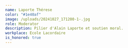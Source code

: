 ```yaml
---
name: Laporte Thérese
color: "#1e40af"
image: /uploads/20241027_171200-1-.jpg
role: Moderator
description: Pilier d'Alain Laporte et soutien moral.
workplace: Ecole Lacordaire
is_honored: true
---
```

